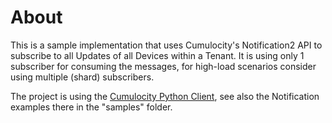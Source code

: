 # About

This is a sample implementation that uses Cumulocity's Notification2 API to subscribe to all Updates of all Devices within a Tenant. It is using only 1 subscriber for consuming the messages, for high-load scenarios consider using multiple (shard) subscribers. 

The project is using the [Cumulocity Python Client](https://github.com/Cumulocity-IoT/cumulocity-python-api/tree/main), see also the Notification examples there in the "samples" folder. 